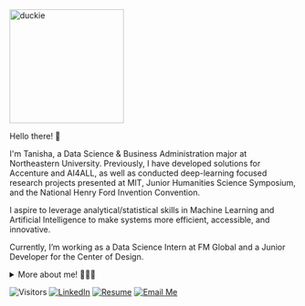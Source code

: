 <img src="https://i.gifer.com/origin/f5/f5baef4b6b6677020ab8d091ef78a3bc.gif" alt="duckie" width="200"/>

Hello there! 👋

I'm Tanisha, a Data Science & Business Administration major at Northeastern University. Previously, I have developed solutions for Accenture and AI4ALL, as well as conducted deep-learning focused research projects presented at MIT, Junior Humanities Science Symposium, and the National Henry Ford Invention Convention. 

I aspire to leverage analytical/statistical skills in Machine Learning and Artificial Intelligence to make systems more efficient, accessible, and innovative.

Currently, I’m working as a Data Science Intern at FM Global and a Junior Developer for the Center of Design.

<details>
<summary>More about me! 👩🏻‍💻</summary>

```
Favorite food: 🍜 
My other interests: 🪐🎧
I play: 🎾
```
<table>
  <tr>
    <th>Languages</th>
    <th>Artificial Intelligence and Machine Learning</th>
    <th>Data Management and Feature Engineering</th>
    <th>Front-End Frameworks</th>
  </tr>
  <tr>
    <td>
      <img src="https://img.shields.io/badge/java-3a75af?style=for-the-badge&logo=coffeescript&logoColor=FDFDFE"></img>
      <img src="https://img.shields.io/badge/Python-FFD43B?style=for-the-badge&logo=python&logoColor=blue"></img>
      <img src="https://img.shields.io/badge/JavaScript-323330?style=for-the-badge&logo=javascript&logoColor=F7DF1E"></img>
      <img src="https://img.shields.io/badge/Kotlin-0095D5?&style=for-the-badge&logo=kotlin&logoColor=white"></img>
      <img src="https://img.shields.io/badge/C%2B%2B-00599C?style=for-the-badge&logo=c%2B%2B&logoColor=white"></img>
    </td>
    <td>
      <img src="https://img.shields.io/badge/PyTorch-EE4C2C?style=for-the-badge&logo=pytorch&logoColor=white"></img>
      <img src="https://img.shields.io/badge/TensorFlow-FF6F00?style=for-the-badge&logo=tensorflow&logoColor=white"></img>
      <img src="https://img.shields.io/badge/Numpy-777BB4?style=for-the-badge&logo=numpy&logoColor=white"></img>
      <img src="https://img.shields.io/badge/OpenCV-27338e?style=for-the-badge&logo=OpenCV&logoColor=white"></img>
      <img src="https://img.shields.io/badge/Jupyter-F37626.svg?&style=for-the-badge&logo=Jupyter&logoColor=white"></img>
      <img src="https://img.shields.io/badge/Colab-F9AB00?style=for-the-badge&logo=googlecolab&color=525252"></img>
    </td>
    <td>
      <img src="https://img.shields.io/badge/Pandas-2C2D72?style=for-the-badge&logo=pandas&logoColor=white"></img>
      <img src="https://img.shields.io/badge/PostgreSQL-316192?style=for-the-badge&logo=postgresql&logoColor=white"></img>
      <img src="https://img.shields.io/badge/MongoDB-4EA94B?style=for-the-badge&logo=mongodb&logoColor=white"></img>
      <img src="https://img.shields.io/badge/SQLite-07405E?style=for-the-badge&logo=sqlite&logoColor=white"></img>
      <img src="https://img.shields.io/badge/conda-342B029.svg?&style=for-the-badge&logo=anaconda&logoColor=white"></img>
    </td>
    <td>
      <img src="https://img.shields.io/badge/React-20232A?style=for-the-badge&logo=react&logoColor=61DAFB"></img>
      <img src="https://img.shields.io/badge/React_Native-20232A?style=for-the-badge&logo=react&logoColor=61DAFB"></img>
      <img src="https://img.shields.io/badge/Flask-000000?style=for-the-badge&logo=flask&logoColor=white"></img>
      <img src="https://img.shields.io/badge/d3.js-F9A03C?style=for-the-badge&logo=d3.js&logoColor=white"></img>
    </td>
  </tr>
</table>

I like to sing! Check out my covers: [🎤](https://www.bandlab.com/chimmyxchammy)
</details>

![Visitors](https://api.visitorbadge.io/api/visitors?path=https%3A%2F%2Fgithub.com%2Ftanisharajgor&label=Visitors%20Just%20Like%20You!%20%E2%9D%A4%EF%B8%8F&labelColor=%23181818&countColor=%23d9e3f0&style=flat)
[![LinkedIn](https://img.shields.io/badge/LinkedIn-0b65c2?logo=linkedin&logoColor=white)](https://www.linkedin.com/in/tanisharajgor/)
[![Resume](https://img.shields.io/badge/Resume-868688?logo=read.cv)](https://drive.google.com/file/d/1ABxzZaG9OqzZr3DKwMaA39ExPwheXdxx/view?usp=sharing)
[![Email Me](https://img.shields.io/badge/Email_Me-bc2927?logo=gmail&logoColor=white)](mailto:tanisha.rajgor@gmail.com)
